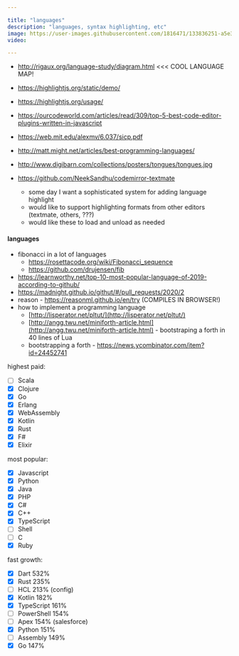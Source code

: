 ```yaml
---

title: "languages"
description: "languages, syntax highlighting, etc"
image: https://user-images.githubusercontent.com/1816471/133836251-a5e3275a-6da0-4b38-a5f7-a5eaba2090e9.png
video:

---
```


<!-- image: https://user-images.githubusercontent.com/1816471/133835253-f25bd66f-3bd6-49a2-98a3-6ef1e8f58c97.png -->


- http://rigaux.org/language-study/diagram.html <<< COOL LANGUAGE MAP!

- https://highlightjs.org/static/demo/
- https://highlightjs.org/usage/
- https://ourcodeworld.com/articles/read/309/top-5-best-code-editor-plugins-written-in-javascript

- https://web.mit.edu/alexmv/6.037/sicp.pdf
- http://matt.might.net/articles/best-programming-languages/
- http://www.digibarn.com/collections/posters/tongues/tongues.jpg

- https://github.com/NeekSandhu/codemirror-textmate
	- some day I want a sophisticated system for adding language highlight
	- would like to support highlighting formats from other editors (textmate, others, ???)
	- would like these to load and unload as needed

#### languages
- fibonacci in a lot of languages
	- https://rosettacode.org/wiki/Fibonacci_sequence
	- https://github.com/drujensen/fib
- https://learnworthy.net/top-10-most-popular-language-of-2019-according-to-github/
- https://madnight.github.io/githut/#/pull_requests/2020/2
- reason - https://reasonml.github.io/en/try (COMPILES IN BROWSER!)
- how to implement a programming language
	- [http://lisperator.net/pltut/](http://lisperator.net/pltut/)
	- [http://angg.twu.net/miniforth-article.html](http://angg.twu.net/miniforth-article.html) - bootstraping a forth in 40 lines of Lua
	- bootstrapping a forth - https://news.ycombinator.com/item?id=24452741


highest paid:
- [ ] Scala
- [X] Clojure
- [X] Go
- [X] Erlang
- [X] WebAssembly
- [X] Kotlin
- [X] Rust
- [X] F#
- [X] Elixir

most popular:
- [X] Javascript
- [X] Python
- [X] Java
- [X] PHP
- [X] C#
- [X] C++
- [X] TypeScript
- [ ] Shell
- [ ] C
- [X] Ruby

fast growth:
- [X] Dart         532%
- [X] Rust         235%
- [ ] HCL          213% (config)
- [X] Kotlin       182%
- [X] TypeScript   161%
- [ ] PowerShell   154%
- [ ] Apex         154% (salesforce)
- [X] Python       151%
- [ ] Assembly     149%
- [X] Go           147%

